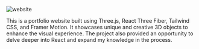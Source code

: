 ![website](https://github.com/vlatcata/vladislav-portfolio/assets/75326848/665580b2-dda5-4a42-8fa8-0abefdb82019)

This is a portfolio website built using Three.js, React Three Fiber, Tailwind CSS, and Framer Motion.
It showcases unique and creative 3D objects to enhance the visual experience.
The project also provided an opportunity to delve deeper into React and expand my knowledge in the process.

